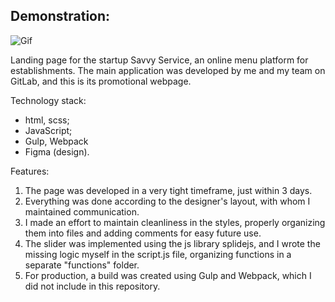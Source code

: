 ## Demonstration:

![Gif](https://github.com/KIBINNANEKO/layout-landing-savvy-service/blob/main/demonstration.gif)

Landing page for the startup Savvy Service, an online menu platform for establishments. The main application was developed by me and my team on GitLab, and this is its promotional webpage.

Technology stack:

- html, scss;
- JavaScript;
- Gulp, Webpack
- Figma (design).

Features:

1. The page was developed in a very tight timeframe, just within 3 days.
2. Everything was done according to the designer's layout, with whom I maintained communication.
3. I made an effort to maintain cleanliness in the styles, properly organizing them into files and adding comments for easy future use.
4. The slider was implemented using the js library splidejs, and I wrote the missing logic myself in the script.js file, organizing functions in a separate "functions" folder.
5. For production, a build was created using Gulp and Webpack, which I did not include in this repository.
